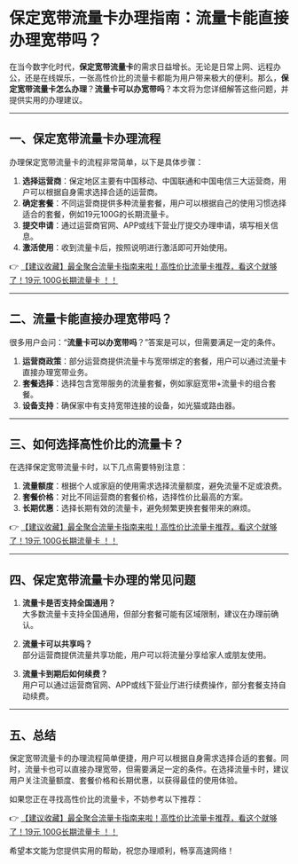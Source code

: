 # 保定宽带流量卡办理指南：流量卡能直接办理宽带吗？

在当今数字化时代，**保定宽带流量卡**的需求日益增长。无论是日常上网、远程办公，还是在线娱乐，一张高性价比的流量卡都能为用户带来极大的便利。那么，**保定宽带流量卡怎么办理**？**流量卡可以办宽带吗**？本文将为您详细解答这些问题，并提供实用的办理建议。

---

## 一、保定宽带流量卡办理流程

办理保定宽带流量卡的流程非常简单，以下是具体步骤：

1. **选择运营商**：保定地区主要有中国移动、中国联通和中国电信三大运营商，用户可以根据自身需求选择合适的运营商。
2. **确定套餐**：不同运营商提供多种流量套餐，用户可以根据自己的使用习惯选择适合的套餐，例如19元100G的长期流量卡。
3. **提交申请**：通过运营商官网、APP或线下营业厅提交办理申请，填写相关信息。
4. **激活使用**：收到流量卡后，按照说明进行激活即可开始使用。

👉 [【建议收藏】最全聚合流量卡指南来啦！高性价比流量卡推荐，看这个就够了！19元 100G长期流量卡 ！！](https://bit.ly/Liuliangka)

---

## 二、流量卡能直接办理宽带吗？

很多用户会问：“**流量卡可以办宽带吗**？”答案是可以，但需要满足一定的条件。

1. **运营商政策**：部分运营商提供流量卡与宽带绑定的套餐，用户可以通过流量卡直接办理宽带业务。
2. **套餐选择**：选择包含宽带服务的流量套餐，例如家庭宽带+流量卡的组合套餐。
3. **设备支持**：确保家中有支持宽带连接的设备，如光猫或路由器。

---

## 三、如何选择高性价比的流量卡？

在选择保定宽带流量卡时，以下几点需要特别注意：

1. **流量额度**：根据个人或家庭的使用需求选择流量额度，避免流量不足或浪费。
2. **套餐价格**：对比不同运营商的套餐价格，选择性价比最高的方案。
3. **长期优惠**：选择长期有效的流量卡，避免频繁更换套餐带来的麻烦。

👉 [【建议收藏】最全聚合流量卡指南来啦！高性价比流量卡推荐，看这个就够了！19元 100G长期流量卡 ！！](https://bit.ly/Liuliangka)

---

## 四、保定宽带流量卡办理的常见问题

1. **流量卡是否支持全国通用？**  
   大多数流量卡支持全国通用，但部分套餐可能有区域限制，建议在办理前确认。

2. **流量卡可以共享吗？**  
   部分运营商提供流量共享功能，用户可以将流量分享给家人或朋友使用。

3. **流量卡到期后如何续费？**  
   用户可以通过运营商官网、APP或线下营业厅进行续费操作，部分套餐支持自动续费。

---

## 五、总结

保定宽带流量卡的办理流程简单便捷，用户可以根据自身需求选择合适的套餐。同时，流量卡也可以直接办理宽带，但需要满足一定的条件。在选择流量卡时，建议用户关注流量额度、套餐价格和长期优惠，以获得最佳的使用体验。

如果您正在寻找高性价比的流量卡，不妨参考以下推荐：

👉 [【建议收藏】最全聚合流量卡指南来啦！高性价比流量卡推荐，看这个就够了！19元 100G长期流量卡 ！！](https://bit.ly/Liuliangka)

希望本文能为您提供实用的帮助，祝您办理顺利，畅享高速网络！
